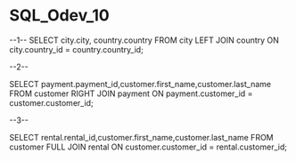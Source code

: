 # SQL_Odev_10

--1--
SELECT city.city, country.country FROM city
LEFT JOIN country ON city.country_id = country.country_id;

--2--

SELECT payment.payment_id,customer.first_name,customer.last_name FROM customer
RIGHT JOIN payment ON payment.customer_id = customer.customer_id;

--3--

SELECT rental.rental_id,customer.first_name,customer.last_name FROM customer
FULL JOIN rental ON customer.customer_id = rental.customer_id;
